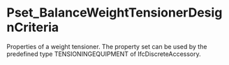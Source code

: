 # Pset_BalanceWeightTensionerDesignCriteria

Properties of a weight tensioner. The property set can be used by the predefined type TENSIONINGEQUIPMENT of IfcDiscreteAccessory.
